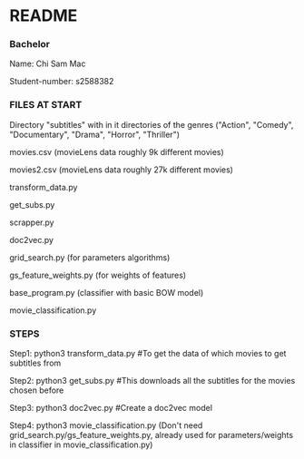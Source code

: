 # README #

### Bachelor ###
Name: Chi Sam Mac

Student-number: s2588382

### FILES AT START ###


Directory "subtitles" with in it directories of the genres ("Action", "Comedy", "Documentary", "Drama", "Horror", "Thriller")


movies.csv (movieLens data roughly 9k different movies)

movies2.csv (movieLens data roughly 27k different movies)


transform_data.py

get_subs.py

scrapper.py

doc2vec.py

grid_search.py (for parameters algorithms)

gs_feature_weights.py (for weights of features)

base_program.py (classifier with basic BOW model)

movie_classification.py


### STEPS ###

Step1: python3 transform_data.py #To get the data of which movies to get subtitles from

Step2: python3 get_subs.py #This downloads all the subtitles for the movies chosen before

Step3: python3 doc2vec.py #Create a doc2vec model 

Step4: python3 movie_classification.py (Don't need grid_search.py/gs_feature_weights.py, already used for parameters/weights in classifier in movie_classification.py)


